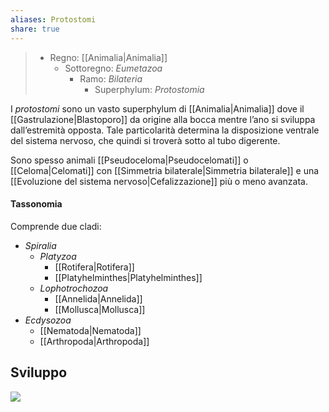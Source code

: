```yaml
---
aliases: Protostomi
share: true
---
```

> - Regno: [[Animalia|Animalia]]
> 	- Sottoregno: *Eumetazoa*
> 		- Ramo: *Bilateria*
> 			- Superphylum: *Protostomia*

I *protostomi* sono un vasto superphylum di [[Animalia|Animalia]] dove il [[Gastrulazione|Blastoporo]] da origine alla bocca mentre l’ano si sviluppa dall’estremità opposta.
Tale particolarità determina la disposizione ventrale del sistema nervoso, che quindi si troverà sotto al tubo digerente.

Sono spesso animali [[Pseudoceloma|Pseudocelomati]] o [[Celoma|Celomati]] con [[Simmetria bilaterale|Simmetria bilaterale]] e una [[Evoluzione del sistema nervoso|Cefalizzazione]] più o meno avanzata.

#### Tassonomia
Comprende due cladi:
- *Spiralia*
	- *Platyzoa*
		- [[Rotifera|Rotifera]]
		- [[Platyhelminthes|Platyhelminthes]]
	- *Lophotrochozoa*
		- [[Annelida|Annelida]]
		- [[Mollusca|Mollusca]]
- *Ecdysozoa*
	- [[Nematoda|Nematoda]]
	- [[Arthropoda|Arthropoda]]

## Sviluppo
![](07dc1b8e144958ac4949416e6348681b_MD5%201.png)